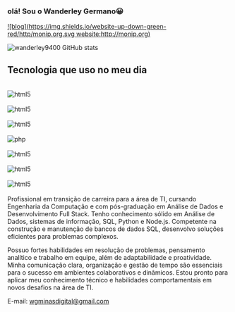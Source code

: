 ### olá! Sou o Wanderley Germano😀

[![blog](https://img.shields.io/website-up-down-green-red/http/monip.org.svg website:http://monip.org)](https://www.linkedin.com/in/wanderleygermano)


![wanderley9400 GitHub stats](https://github-readme-stats.vercel.app/api?username=wanderley9400&show_icons=true&theme=radical)

## Tecnologia que uso no meu dia
<div style= "display:_inline block"> </br>
<img align="center"alt=html5 src="https://img.shields.io/badge/HTML5-E34F26?style=for-the-badge&logo=html5&logoColor=white"/>
</div>
<div style= "display:_inline block"> </br>
<img align="center"alt=html5 src="https://img.shields.io/badge/Bootstrap-563D7C?style=for-the-badge&logo=bootstrap&logoColor=white"/>
</div>
<div style= "display:_inline block"> </br>
<img align="center"alt=html5 src="https://img.shields.io/badge/JavaScript-F7DF1E?style=for-the-badge&logo=javascript&logoColor=black"/>
</div>
<div style="display:inline_block"><br/>
<img align="center" alt="php" src="https://img.shields.io/badge/PHP-777BB4?style=for-the-badge&logo=php&logoColor=white"/>
</div>

<div style= "display:_inline block"> </br>
<img align="center"alt=html5 src="https://img.shields.io/badge/CSS-239120?&style=for-the-badge&logo=css3&logoColor=white"/>
</div>
<div style= "display:_inline block"> </br>
<img align="center"alt=html5 src="https://img.shields.io/badge/Express.js-404D59?style=for-the-badge"/>
</div>
<div style= "display:_inline block"> </br>
<img align="center"alt=html5 src="https://img.shields.io/badge/MySQL-00000F?style=for-the-badge&logo=mysql&logoColor=white"/>
</div> <br/>
Profissional em transição de carreira para a área de TI, cursando Engenharia da Computação e com pós-graduação em Análise de Dados e Desenvolvimento Full Stack. Tenho conhecimento sólido em Análise de Dados, sistemas de informação, SQL, Python e Node.js. Competente na construção e manutenção de bancos de dados SQL, desenvolvo soluções eficientes para problemas complexos.

Possuo fortes habilidades em resolução de problemas, pensamento analítico e trabalho em equipe, além de adaptabilidade e proatividade. Minha comunicação clara, organização e gestão de tempo são essenciais para o sucesso em ambientes colaborativos e dinâmicos. Estou pronto para aplicar meu conhecimento técnico e habilidades comportamentais em novos desafios na área de TI.

E-mail: wgminasdigital@gmail.com








